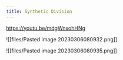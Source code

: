 ```yaml
---
title: Synthetic Division
---
```

https://youtu.be/mdgWnxohHNg

![[files/Pasted image 20230306080932.png]]

![[files/Pasted image 20230306080935.png]]


